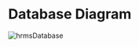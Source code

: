 # Database Diagram

![hrmsDatabase](https://user-images.githubusercontent.com/61664693/117731770-5d94bf80-b1f7-11eb-9a9b-7729f9852a06.png)